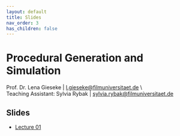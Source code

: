 ```yaml
---
layout: default
title: Slides
nav_order: 3
has_children: false
---
```


# Procedural Generation and Simulation

Prof. Dr. Lena Gieseke \| l.gieseke@filmuniversitaet.de \  
Teaching Assistant: Sylvia Rybak \| sylvia.rybak@filmuniversitaet.de


## Slides

* [Lecture 01](pgs_ss23_01_slides.html)



<!-- 

* [Lecture 02](pgs_ss23_02_slides.html)
* [Lecture 03](pgs_ss23_03_slides.html)
* [Lecture 04](pgs_ss23_04_slides.html)
* [Lecture 05](pgs_ss23_05_slides.html)
* [Lecture 06](pgs_ss23_06_slides.html)
* [Lecture 07](pgs_ss23_07_slides.html)
* [Lecture 08](pgs_ss23_08_slides.html) 
* 
* -->